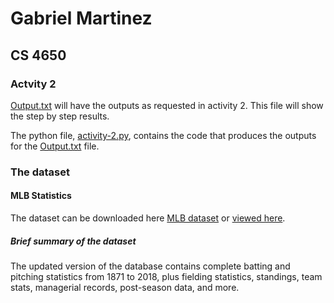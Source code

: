 # Gabriel Martinez
## CS 4650
### Actvity 2

[Output.txt](/Activity-2/output.txt) will have the outputs as requested in activity 2. This file will show the step by step results.

The python file, [activity-2.py](/Activity-2/activity-2.py), contains the code that produces the outputs for the [Output.txt](/Activity-2/output.txt) file.

### The dataset
#### MLB Statistics
The dataset can be downloaded here [MLB dataset](http://www.seanlahman.com/baseball-archive/statistics/) or [viewed here](/Dataset/baseballdatabank-2019.2).

##### Brief summary of the dataset

The updated version of the database contains complete batting and pitching statistics from 1871 to 2018, plus fielding statistics, standings, team stats, managerial records, post-season data, and more. 
